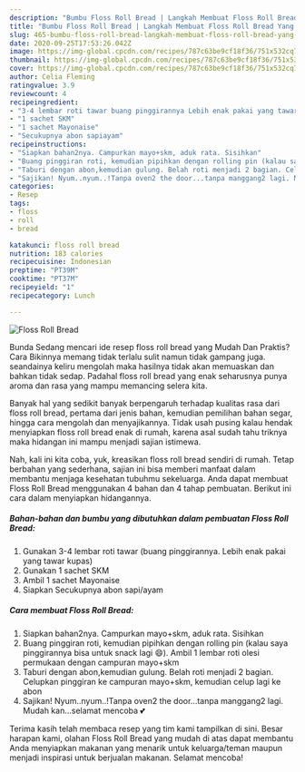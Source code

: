 ```yaml
---
description: "Bumbu Floss Roll Bread | Langkah Membuat Floss Roll Bread Yang Enak Dan Lezat"
title: "Bumbu Floss Roll Bread | Langkah Membuat Floss Roll Bread Yang Enak Dan Lezat"
slug: 465-bumbu-floss-roll-bread-langkah-membuat-floss-roll-bread-yang-enak-dan-lezat
date: 2020-09-25T17:53:26.042Z
image: https://img-global.cpcdn.com/recipes/787c63be9cf18f36/751x532cq70/floss-roll-bread-foto-resep-utama.jpg
thumbnail: https://img-global.cpcdn.com/recipes/787c63be9cf18f36/751x532cq70/floss-roll-bread-foto-resep-utama.jpg
cover: https://img-global.cpcdn.com/recipes/787c63be9cf18f36/751x532cq70/floss-roll-bread-foto-resep-utama.jpg
author: Celia Fleming
ratingvalue: 3.9
reviewcount: 4
recipeingredient:
- "3-4 lembar roti tawar buang pinggirannya Lebih enak pakai yang tawar kupas"
- "1 sachet SKM"
- "1 sachet Mayonaise"
- "Secukupnya abon sapiayam"
recipeinstructions:
- "Siapkan bahan2nya. Campurkan mayo+skm, aduk rata. Sisihkan"
- "Buang pinggiran roti, kemudian pipihkan dengan rolling pin (kalau saya pinggirannya bisa untuk snack lagi 😄). Ambil 1 lembar roti olesi permukaan dengan campuran mayo+skm"
- "Taburi dengan abon,kemudian gulung. Belah roti menjadi 2 bagian. Celupkan pinggiran ke campuran mayo+skm, kemudian celup lagi ke abon"
- "Sajikan! Nyum..nyum..!Tanpa oven2 the door...tanpa manggang2 lagi. Mudah kan...selamat mencoba 💕"
categories:
- Resep
tags:
- floss
- roll
- bread

katakunci: floss roll bread 
nutrition: 183 calories
recipecuisine: Indonesian
preptime: "PT39M"
cooktime: "PT37M"
recipeyield: "1"
recipecategory: Lunch

---
```



![Floss Roll Bread](https://img-global.cpcdn.com/recipes/787c63be9cf18f36/751x532cq70/floss-roll-bread-foto-resep-utama.jpg)

Bunda Sedang mencari ide resep floss roll bread yang Mudah Dan Praktis? Cara Bikinnya memang tidak terlalu sulit namun tidak gampang juga. seandainya keliru mengolah maka hasilnya tidak akan memuaskan dan bahkan tidak sedap. Padahal floss roll bread yang enak seharusnya punya aroma dan rasa yang mampu memancing selera kita.

Banyak hal yang sedikit banyak berpengaruh terhadap kualitas rasa dari floss roll bread, pertama dari jenis bahan, kemudian pemilihan bahan segar, hingga cara mengolah dan menyajikannya. Tidak usah pusing kalau hendak menyiapkan floss roll bread enak di rumah, karena asal sudah tahu triknya maka hidangan ini mampu menjadi sajian istimewa.




Nah, kali ini kita coba, yuk, kreasikan floss roll bread sendiri di rumah. Tetap berbahan yang sederhana, sajian ini bisa memberi manfaat dalam membantu menjaga kesehatan tubuhmu sekeluarga. Anda dapat membuat Floss Roll Bread menggunakan 4 bahan dan 4 tahap pembuatan. Berikut ini cara dalam menyiapkan hidangannya.

<!--inarticleads1-->

##### Bahan-bahan dan bumbu yang dibutuhkan dalam pembuatan Floss Roll Bread:

1. Gunakan 3-4 lembar roti tawar (buang pinggirannya. Lebih enak pakai yang tawar kupas)
1. Gunakan 1 sachet SKM
1. Ambil 1 sachet Mayonaise
1. Siapkan Secukupnya abon sapi/ayam




<!--inarticleads2-->

##### Cara membuat Floss Roll Bread:

1. Siapkan bahan2nya. Campurkan mayo+skm, aduk rata. Sisihkan
1. Buang pinggiran roti, kemudian pipihkan dengan rolling pin (kalau saya pinggirannya bisa untuk snack lagi 😄). Ambil 1 lembar roti olesi permukaan dengan campuran mayo+skm
1. Taburi dengan abon,kemudian gulung. Belah roti menjadi 2 bagian. Celupkan pinggiran ke campuran mayo+skm, kemudian celup lagi ke abon
1. Sajikan! Nyum..nyum..!Tanpa oven2 the door...tanpa manggang2 lagi. Mudah kan...selamat mencoba 💕




Terima kasih telah membaca resep yang tim kami tampilkan di sini. Besar harapan kami, olahan Floss Roll Bread yang mudah di atas dapat membantu Anda menyiapkan makanan yang menarik untuk keluarga/teman maupun menjadi inspirasi untuk berjualan makanan. Selamat mencoba!
